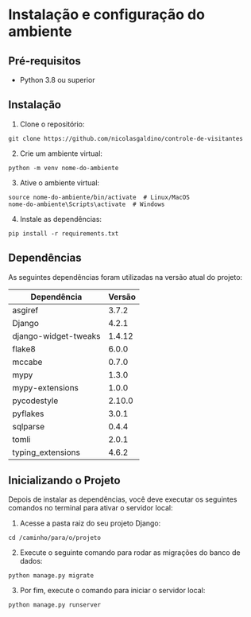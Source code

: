 # Instalação e configuração do ambiente

## Pré-requisitos

- Python 3.8 ou superior

## Instalação

1. Clone o repositório:

```
git clone https://github.com/nicolasgaldino/controle-de-visitantes
```

2. Crie um ambiente virtual:

```
python -m venv nome-do-ambiente
```

3. Ative o ambiente virtual:

```
source nome-do-ambiente/bin/activate  # Linux/MacOS
nome-do-ambiente\Scripts\activate  # Windows
```

4. Instale as dependências:

```
pip install -r requirements.txt
```

## Dependências

As seguintes dependências foram utilizadas na versão atual do projeto:

| Dependência                | Versão    |
|----------------------------|-----------|
| asgiref                    | 3.7.2     |
| Django                     | 4.2.1     |
| django-widget-tweaks       | 1.4.12    |
| flake8                     | 6.0.0     |
| mccabe                     | 0.7.0     |
| mypy                       | 1.3.0     |
| mypy-extensions            | 1.0.0     |
| pycodestyle                | 2.10.0    |
| pyflakes                   | 3.0.1     |
| sqlparse                   | 0.4.4     |
| tomli                      | 2.0.1     |
| typing_extensions          | 4.6.2     |

## Inicializando o Projeto

Depois de instalar as dependências, você deve executar os seguintes comandos no terminal para ativar o servidor local:

1. Acesse a pasta raiz do seu projeto Django:

```
cd /caminho/para/o/projeto
```

2. Execute o seguinte comando para rodar as migrações do banco de dados:

```
python manage.py migrate
```

3. Por fim, execute o comando para iniciar o servidor local:

```
python manage.py runserver
```
